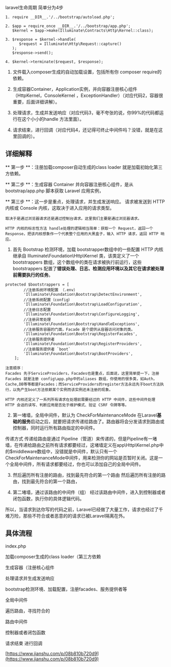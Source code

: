 laravel生命周期
简单分为4步
```
1. require __DIR__.'/../bootstrap/autoload.php';

2. $app = require_once __DIR__.'/../bootstrap/app.php';
   $kernel = $app->make(Illuminate\Contracts\Http\Kernel::class);

3. $response = $kernel->handle(
      $request = Illuminate\Http\Request::capture()
   );
   $response->send();

4. $kernel->terminate($request, $response);
```
1. 文件载入composer生成的自动加载设置，包括所有你 composer require的依赖。

2. 生成容器Container，Application实例，并向容器注册核心组件（HttpKernel，ConsoleKernel ，ExceptionHandler）（对应代码2，容器很重要，后面详细讲解）。

3. 处理请求，生成并发送响应（对应代码3，毫不夸张的说，你99%的代码都运行在这个小小的handle 方法里面）。

4. 请求结束，进行回调（对应代码4，还记得可终止中间件吗？没错，就是在这里回调的）。

## 详细解释 ##

** 第一步 **：注册加载composer自动生成的class loader
就是加载初始化第三方依赖。

** 第二步 **：生成容器 Container
并向容器注册核心组件，是从 bootstrap/app.php 脚本获取 Laravel 应用实例，

** 第三步 **：这一步是重点，处理请求，并生成发送响应。
请求被发送到 HTTP 内核或 Console 内核，这取决于进入应用的请求类型。
```
取决于是通过浏览器请求还是通过控制台请求。这里我们主要是通过浏览器请求。
```
```
HTTP 内核的标志性方法 handle处理的逻辑相当简单：获取一个 Request，返回一个 Response，把该内核想象作一个代表整个应用的大黑盒子，输入 HTTP 请求，返回 HTTP 响应。
```
1. 首先 Bootstrap 检测环境，加载 bootstrapper数组中的一些配置
HTTP 内核继承自 Illuminate\Foundation\Http\Kernel 类，该类定义了一个 bootstrappers 数组，这个数组中的类在请求被执行前运行，这些 bootstrappers 配置了**错误处理、日志、检测应用环境以及其它在请求被处理前需要执行的任务**。
```
protected $bootstrappers = [
        //注册系统环境配置 （.env）
        'Illuminate\Foundation\Bootstrap\DetectEnvironment',
        //注册系统配置（config）
        'Illuminate\Foundation\Bootstrap\LoadConfiguration',
        //注册日志配置
        'Illuminate\Foundation\Bootstrap\ConfigureLogging',
        //注册异常处理
        'Illuminate\Foundation\Bootstrap\HandleExceptions',
        //注册服务容器的门面，Facade 是个提供从容器访问对象的类。
        'Illuminate\Foundation\Bootstrap\RegisterFacades',
        //注册服务提供者
        'Illuminate\Foundation\Bootstrap\RegisterProviders',
        //注册服务提供者 `boot`
        'Illuminate\Foundation\Bootstrap\BootProviders',
    ];
```
```
注意顺序：
Facades 先于ServiceProviders，Facades也是重点，后面说，这里简单提一下，注册 Facades 就是注册 config\app.php中的aliases 数组，你使用的很多类，如Auth，Cache,DB等等都是Facades；而ServiceProviders的register方法永远先于boot方法执行，以免产生boot方法依赖某个实例而该实例还未注册的现象。
```
```
HTTP 内核还定义了一系列所有请求在处理前需要经过的 HTTP 中间件，这些中间件处理 HTTP 会话的读写、判断应用是否处于维护模式、验证 CSRF 令牌等等。
```
2. 第一堵墙，全局中间件，默认为 CheckForMaintenanceMode
在Laravel**基础的服务**启动之后，就要把请求传递给路由了。路由器将会分发请求到路由或控制器，同时运行所有路由指定的中间件。

传递方式
传递给路由是通过 Pipeline（管道）来传递的，但是Pipeline有一堵墙，在传递给路由之前所有请求都要经过，这堵墙定义在app\Http\Kernel.php中的$middleware数组中，没错就是中间件，默认只有一个CheckForMaintenanceMode中间件，用来检测你的网站是否暂时关闭。这是一个全局中间件，所有请求都要经过，你也可以添加自己的全局中间件。

3. 然后遍历所有注册的路由，找到最先符合的第一个路由
然后遍历所有注册的路由，找到最先符合的第一个路由，

4. 第二堵墙，通过该路由的中间件（组）
经过该路由中间件，进入到控制器或者闭包函数，执行你的具体逻辑代码。

所以，当请求到达你写的代码之前，Laravel已经做了大量工作，请求也经过了千难万险，那些不符合或者恶意的的请求已被Laravel隔离在外。

## 具体流程 ##

index.php

加载composer生成的class loader（第三方依赖

生成容器（注册核心组件

处理请求并生成发送响应

bootstrap检测环境、加载配置，注册facades、服务提供者等

全局中间件

遍历路由，寻找符合的

路由中间件

控制器或者闭包函数

请求结束 进行回调


[https://www.jianshu.com/p/08b810b720d9](https://www.jianshu.com/p/08b810b720d9)